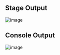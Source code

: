 ## Stage Output

![image](https://github.com/Nachiketa-A/EKS-COMPLETE/assets/157089767/dc7e5d08-2367-4fae-8d0b-2bbc18bf33bc)

## Console Output

![image](https://github.com/Nachiketa-A/EKS-COMPLETE/assets/157089767/e4690b67-b334-4d01-8e5f-861cc03d2731)
